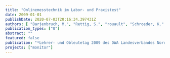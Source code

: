 ```yaml
---
title: "Onlinemesstechnik im Labor- und Praxistest"
date: 2009-01-01
publishDate: 2020-07-03T20:16:34.397431Z
authors: [ "Barjenbruch, M.", "Rettig, S.", "rouault", "Schroeder, K." ]
publication_types: ["0"]
abstract: ""
featured: false
publication: "*Lehrer- und Obleutetag 2009 des DWA Landesverbandes Nord-Ost, Teltow*"
projects: ["monitor"]
---
```


